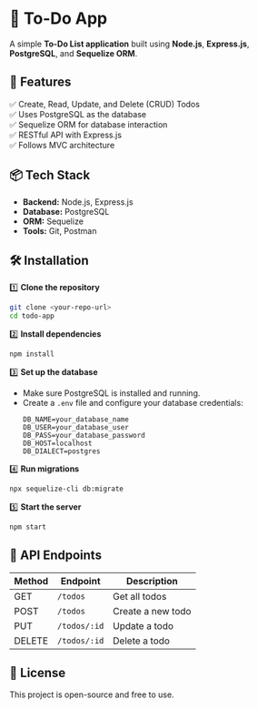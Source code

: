 # 📝 To-Do App  

A simple **To-Do List application** built using **Node.js**, **Express.js**, **PostgreSQL**, and **Sequelize ORM**.

## 🚀 Features  
✅ Create, Read, Update, and Delete (CRUD) Todos  
✅ Uses PostgreSQL as the database  
✅ Sequelize ORM for database interaction  
✅ RESTful API with Express.js  
✅ Follows MVC architecture  

## 📦 Tech Stack  
- **Backend:** Node.js, Express.js  
- **Database:** PostgreSQL  
- **ORM:** Sequelize  
- **Tools:** Git, Postman  

## 🛠 Installation  

1️⃣ **Clone the repository**  
```sh
git clone <your-repo-url>
cd todo-app
```

2️⃣ **Install dependencies**  
```sh
npm install
```

3️⃣ **Set up the database**  
- Make sure PostgreSQL is installed and running.  
- Create a `.env` file and configure your database credentials:  
  ```
  DB_NAME=your_database_name
  DB_USER=your_database_user
  DB_PASS=your_database_password
  DB_HOST=localhost
  DB_DIALECT=postgres
  ```

4️⃣ **Run migrations**  
```sh
npx sequelize-cli db:migrate
```

5️⃣ **Start the server**  
```sh
npm start
```

## 📖 API Endpoints  
| Method | Endpoint        | Description             |
|--------|----------------|-------------------------|
| GET    | `/todos`       | Get all todos           |
| POST   | `/todos`       | Create a new todo       |
| PUT    | `/todos/:id`   | Update a todo           |
| DELETE | `/todos/:id`   | Delete a todo           |

## 📜 License  
This project is open-source and free to use.
